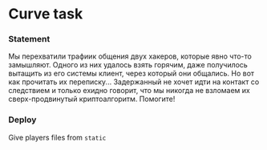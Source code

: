 # Curve task

### Statement
Мы перехватили трафиик общения двух хакеров, которые явно что-то замышляют. Одного из них удалось взять горячим, даже получилось вытащить из его системы клиент, через который они общались. Но вот как прочитать их переписку... Задержанный не хочет идти на контакт со следствием и только ехидно говорит, что мы никогда не взломаем их сверх-продвинутый криптоалгоритм. Помогите!

### Deploy
Give players files from `static`
